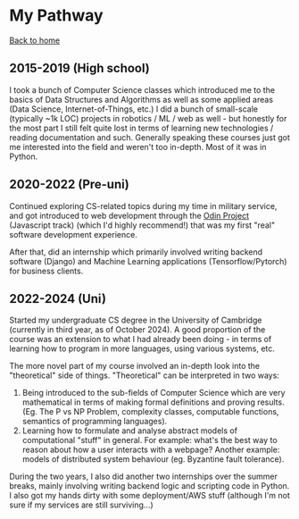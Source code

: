 # My Pathway
[Back to home](/README.md)

## 2015-2019 (High school)
I took a bunch of Computer Science classes which introduced me to the basics of Data Structures and Algorithms as well as some applied areas (Data Science, Internet-of-Things, etc.) I did a bunch of small-scale (typically ~1k LOC) projects in robotics / ML / web as well - but honestly for the most part I still felt quite lost in terms of learning new technologies / reading documentation and such. Generally speaking these courses just got me interested into the field and weren't too in-depth. Most of it was in Python.

## 2020-2022 (Pre-uni)
Continued exploring CS-related topics during my time in military service, and got introduced to web development through the [Odin Project](https://www.theodinproject.com/) (Javascript track) (which I'd highly recommend!) that was my first "real" software development experience.  

After that, did an internship which primarily involved writing backend software (Django) and Machine Learning applications (Tensorflow/Pytorch) for business clients.  

## 2022-2024 (Uni)
Started my undergraduate CS degree in the University of Cambridge (currently in third year, as of October 2024). A good proportion of the course was an extension to what I had already been doing - in terms of learning how to program in more languages, using various systems, etc.  

The more novel part of my course involved an in-depth look into the "theoretical" side of things. "Theoretical" can be interpreted in two ways:
1. Being introduced to the sub-fields of Computer Science which are very mathematical in terms of making formal definitions and proving results. (Eg. The P vs NP Problem, complexity classes, computable functions, semantics of programming languages).
2. Learning how to formulate and analyse abstract models of computational "stuff" in general. For example: what's the best way to reason about how a user interacts with a webpage? Another example: models of distributed system behaviour (eg. Byzantine fault tolerance).

During the two years, I also did another two internships over the summer breaks, mainly involving writing backend logic and scripting code in Python. I also got my hands dirty with some deployment/AWS stuff (although I'm not sure if my services are still surviving...)  
